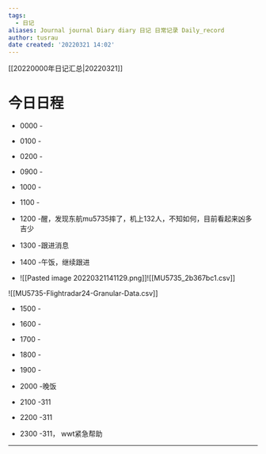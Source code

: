 ```yaml
---
tags:
  - 日记
aliases: Journal journal Diary diary 日记 日常记录 Daily_record
author: tusrau
date created: '20220321 14:02'
---
```


[[20220000年日记汇总|20220321]]

# 今日日程

- 0000 -
- 0100 -
- 0200 -

- 0900 -
- 1000 -
- 1100 -
- 1200 -醒，发现东航mu5735摔了，机上132人，不知如何，目前看起来凶多吉少
- 1300 -跟进消息
- 1400 -午饭，继续跟进
- ![[Pasted image 20220321141129.png]]![[MU5735_2b367bc1.csv]]

![[MU5735-Flightradar24-Granular-Data.csv]]
- 1500 -
- 1600 -
- 1700 -
- 1800 -

- 1900 -
- 2000 -晚饭
- 2100 -311
- 2200 -311
- 2300 -311， wwt紧急帮助

---
